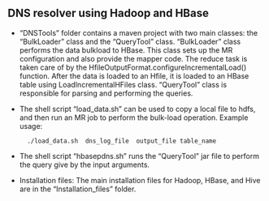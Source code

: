 DNS resolver using Hadoop and HBase
----------------------------------------

* “DNSTools”  folder  contains   a   maven   project   with   two   main   classes:   the
“BulkLoader”   class   and   the   “QueryTool”   class. “BulkLoader” class performs the data bulk­load to HBase. This class sets up the
MR configuration and also provide the mapper code. The reduce task is taken care of
by the   HfileOutputFormat.configureIncrementalLoad() function. After the data is
loaded   to   an   Hfile,   it   is   loaded   to   an   HBase   table   using   LoadIncrementalHFiles
class.
“QueryTool”
class is responsible for parsing and performing the queries.

* The shell script  “load_data.sh”  can be used to copy a local file to hdfs, and
then   run   an   MR   job   to   perform   the   bulk-load   operation. Example usage:

		./load_data.sh  dns_log_file  output_file table_name 

- The shell script “hbase­pdns.sh” runs the “QueryTool” jar file to perform
the query give by the input arguments.

* Installation   files:  The   main   installation   files   for   Hadoop,   HBase,   and   Hive are in the “Installation_files” folder. 

